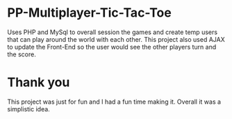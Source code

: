 # PP-Multiplayer-Tic-Tac-Toe
Uses PHP and MySql to overall session the games and create temp users that can play around the world with each other. This project also used AJAX to update the Front-End so the user would see the other players turn and the score.

# Thank you
This project was just for fun and I had a fun time making it. Overall it was a simplistic idea.

